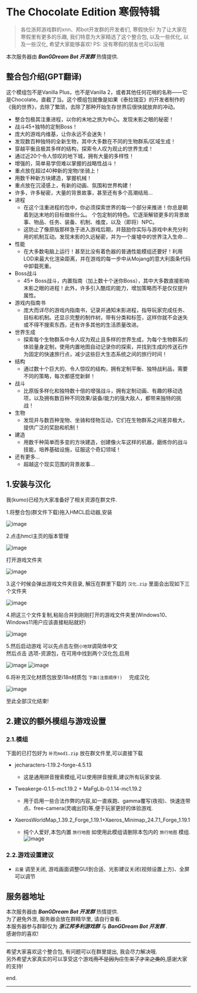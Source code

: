 # The Chocolate Edition 寒假特辑

> 各位浙邦游戏群的xnn、邦bot开发群的开发者们, 寒假快乐! 
> 为了让大家在寒假里有更多的乐趣, 我们特意为大家精选了这个整合包, 以及一些优化, 以及一些汉化, 希望大家能够喜欢!
> PS: 没有寒假的朋友也可以玩哦

本次服务器由 ***BanGDream Bot 开发群*** 热情提供.


## 整合包介绍(GPT翻译)


这个模组包不是Vanilla Plus，也不是Vanilla 2，或者其他任何花哨的名称——它是Chocolate。直截了当。这个模组包就像是如果《泰拉瑞亚》的开发者制作的《我的世界》，去除了繁琐，去除了那种开始生存世界后很快就放弃的冲动。

- 整合包极其注重进程，以你的末地之旅为中心。发现末影之眼的秘密！
- 战斗45+独特的定制Boss！
- 庞大的游戏内维基，让你永远不会迷失！
- 发现数百种独特的全新生物，其中大多数在不同的生物群系/区域生成！
- 穿越平衡且极其多样的结构，探索令人叹为观止的世界生成！
- 通过近20个令人惊叹的地下城，拥有大量的多样性！
- 增强的，简单易学但难以掌握的战略性战斗！
- 重点放在超过40种新的宠物/坐骑上！
- 用数千种新方块建造，掌握机械！
- 重点放在沉浸感上，有新的动画、氛围和世界构建！
- 许多，许多秘密，大量的背景故事，甚至还有多个高潮结局...
- 进程
  - 在这个注重进程的包中，你必须探索世界的每一个部分来推进！你总是朝着到达末地的目标做些什么。
    个包定制的特色。它逐渐解锁更多的背景故事、物品、任务、装备、机制、维度，以及（即将）NPC。
  - 这防止了像原版那样急于进入游戏后期，并鼓励你实际与游戏中未充分利用的机制互动。发现末影的久远秘密，并为一个废墟中的世界注入生命...
- 性能
  - 在大多数电脑上运行！甚至比没有着色器的普通性能模组还要好！利用LOD来最大化渲染距离，并在游戏的每一步中从Mojang的意大利面条代码中卸载死重。
- Boss战斗
  - 45+ Boss战斗，内置指南（加上数十个迷你Boss），其中大多数直接影响末影之眼的进程！此外，许多引入酷炫的能力，增加策略而不是仅仅提升属性。
- 游戏内指南书
  - 庞大而详尽的游戏内指南书，记录并通知末影进程，指导玩家完成任务、目标和机制。还显示完整的制作树，带有分类和标签，这样你就不会迷失或不得不搜索东西，还有许多其他的生活质量改进。
- 世界生成
  - 探索每个生物群系中令人叹为观止且多样的世界生成，为每个生物群系的体验量身定制，使用内置地图自动记录你的探索，并找到生成的传送石作为固定的快速旅行点，减少这些巨大生态系统之间的旅行时间！
- 结构
  - 通过数十个巨大的、令人惊叹的结构，拥有定制平衡、独特战利品，需要不同的策略，每次都感觉新鲜！
- 战斗
  - 比原版多样化和独特数十倍的增强战斗，拥有定制动画、有趣的移动选项，以及拥有数百种不同效果/装备/能力的强大敌人，都带来独特的挑战！
- 生物
  - 发现并与数百种宠物、坐骑和怪物互动，它们在生物群系之间差异极大，提供广泛的奖励和机制！
- 建造
  - 用数千种简单而多变的方块建造，创建像火车这样的机器，磨练你的战斗技能，培养基础设施，征服这个奇幻领域！
- 还有更多...
  - 超越这个现实范围的背景故事...


## 1.安装与汉化
我(kumo)已经为大家准备好了相关资源在群文件.

1.将整合包(群文件下载)拖入HMCL启动器,安装

![image](./img_10/1.png)

2.点击hmcl主页的版本管理

![image](./img_10/2.png)

打开游戏文件夹

![image](./img_10/3.png)

3.这个时候会弹出游戏文件夹目录, 解压在群里下载的 `汉化.zip` 里面会出现如下三个文件夹 

![image](./img_10/4.png)

4.把这三个文件复制,粘贴合并到刚刚打开的游戏文件夹里(Windows10、Windows11用户应该直接粘贴就好)

![image](./img_10/5.png)

5.然后启动游戏 可以先点击左侧`小地球`调简体中文    
然后点击 选项-资源包，在可用中找到两个汉化包,启用

![image](./img_10/6.png)
![image](./img_10/7.png)

6.将补充汉化材质包放至i18n材质包 `下面(注意顺序!)  ` 完成汉化

![image](./img_10/8.png)

至此全部汉化结束!

## 2.建议的额外模组与游戏设置

### 2.1.模组

下面的已打包好为 `补充mod1.zip` 放在群文件里,可以直接下载

- jecharacters-1.19.2-forge-4.5.13
  - 这是通用拼音搜索模组,可以使用拼音搜索,建议所有玩家安装.

- Tweakerge-0.1.5-mc1.19.2 + MaFgLib-0.1.14-mc1.19.2
  - 用于启用一些合法作弊的内容,如一直疾跑、gamma覆写(夜视)、快速连带点、free-camera(灵魂出窍)等,便于玩家更好的体验游戏.

- XaerosWorldMap_1.39.2_Forge_1.19.1+Xaeros_Minimap_24.7.1_Forge_1.19.1
  - 纯个人爱好,本包内置 `旅行地图` 如使用此模组请删除本包内的 `旅行地图` 模组.
![image](./img_10/9.png)

### 2.2.游戏设置建议
- `云量` 调至关闭, 游戏画面调整GUI到合适、光影建议关闭(视频设置上方)、全屏可以调节

## 服务器地址

本次服务器由 ***BanGDream Bot 开发群*** 热情提供.   
为了避免外泄, 服务器会放在群精华里, 请自行查看.   
本服务器参与群聊仅为 ***浙江邦多利游戏群*** 与 ***BanGDream Bot 开发群*** .   
感谢你的喜欢!   

---

希望大家喜欢这个整合包, 有问题可以在群里提出, 我会尽力解决哦.   
另外希望大家真实的可以享受这个游戏~~而不是因为庄生来了才来之类的~~,感谢大家的支持!

end.


---



